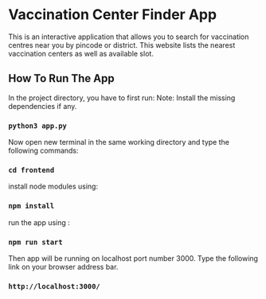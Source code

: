 # Vaccination Center Finder App
This is an interactive application that allows you to search for vaccination centres near you by pincode or district.
This website lists the nearest vaccination centers as well as available slot.

## How To Run The App

In the project directory, you have to first run:
Note: Install the missing dependencies if any.

### `python3 app.py`

Now open new terminal in the same working directory and type the following commands:

### `cd frontend`
install node modules using:
### `npm install`

run the app using :
### `npm run start`

Then app will be running on localhost port number 3000.
Type the following link on your browser address bar.
### `http://localhost:3000/`